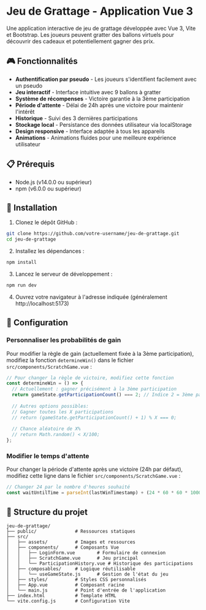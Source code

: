 # Jeu de Grattage - Application Vue 3

Une application interactive de jeu de grattage développée avec Vue 3, Vite et Bootstrap. Les joueurs peuvent gratter des ballons virtuels pour découvrir des cadeaux et potentiellement gagner des prix.

## 🎮 Fonctionnalités

- **Authentification par pseudo** - Les joueurs s'identifient facilement avec un pseudo
- **Jeu interactif** - Interface intuitive avec 9 ballons à gratter
- **Système de récompenses** - Victoire garantie à la 3ème participation
- **Période d'attente** - Délai de 24h après une victoire pour maintenir l'intérêt
- **Historique** - Suivi des 3 dernières participations
- **Stockage local** - Persistance des données utilisateur via localStorage
- **Design responsive** - Interface adaptée à tous les appareils
- **Animations** - Animations fluides pour une meilleure expérience utilisateur

## 📋 Prérequis

- Node.js (v14.0.0 ou supérieur)
- npm (v6.0.0 ou supérieur)

## 🚀 Installation

1. Clonez le dépôt GitHub :

```bash
git clone https://github.com/votre-username/jeu-de-grattage.git
cd jeu-de-grattage
```

2. Installez les dépendances :

```bash
npm install
```

3. Lancez le serveur de développement :

```bash
npm run dev
```

4. Ouvrez votre navigateur à l'adresse indiquée (généralement http://localhost:5173)

## 🔧 Configuration

### Personnaliser les probabilités de gain

Pour modifier la règle de gain (actuellement fixée à la 3ème participation), modifiez la fonction `determineWin()` dans le fichier `src/components/ScratchGame.vue` :

```javascript
// Pour changer la règle de victoire, modifiez cette fonction
const determineWin = () => {
  // Actuellement : gagner précisément à la 3ème participation
  return gameState.getParticipationCount() === 2; // Indice 2 = 3ème participation (0, 1, 2)
  
  // Autres options possibles:
  // Gagner toutes les X participations
  // return (gameState.getParticipationCount() + 1) % X === 0;
  
  // Chance aléatoire de X%
  // return Math.random() < X/100;
};
```

### Modifier le temps d'attente

Pour changer la période d'attente après une victoire (24h par défaut), modifiez cette ligne dans le fichier `src/components/ScratchGame.vue` :

```javascript
// Changer 24 par le nombre d'heures souhaité
const waitUntilTime = parseInt(lastWinTimestamp) + (24 * 60 * 60 * 1000);
```

## 📁 Structure du projet

```
jeu-de-grattage/
├── public/              # Ressources statiques 
├── src/
│   ├── assets/          # Images et ressources
│   ├── components/      # Composants Vue
│   │   ├── LoginForm.vue        # Formulaire de connexion
│   │   ├── ScratchGame.vue      # Jeu principal
│   │   └── ParticipationHistory.vue # Historique des participations
│   ├── composables/     # Logique réutilisable
│   │   └── useGameState.js      # Gestion de l'état du jeu
│   ├── styles/          # Styles CSS personnalisés
│   ├── App.vue          # Composant racine
│   └── main.js          # Point d'entrée de l'application
├── index.html           # Template HTML
└── vite.config.js       # Configuration Vite
